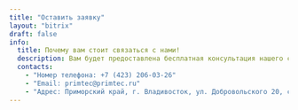 ```yaml
---
title: "Оставить заявку"
layout: "bitrix"
draft: false
info: 
  title: Почему вам стоит связаться с нами!
  description: Вам будет предоставлена бесплатная консультация нашего специалиста, который подробно расскажет обо всех нюансах
  contacts: 
    - "Номер телефона: +7 (423) 206-03-26"
    - "Email: primtec@primtec.ru"
    - "Адрес: Приморский край, г. Владивосток, ул. Добровольского 20, строение 2, офис 4"
---
```

